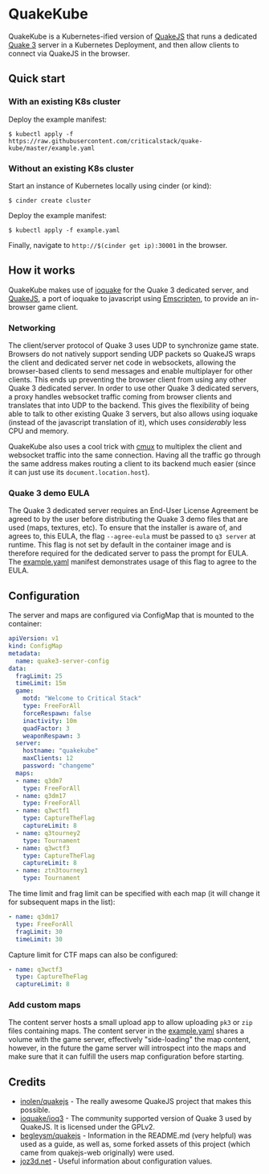 # QuakeKube

QuakeKube is a Kubernetes-ified version of [QuakeJS](https://github.com/inolen/quakejs) that runs a dedicated [Quake 3](https://en.wikipedia.org/wiki/Quake_III_Arena) server in a Kubernetes Deployment, and then allow clients to connect via QuakeJS in the browser.

## Quick start

### With an existing K8s cluster

Deploy the example manifest:

```shell
$ kubectl apply -f https://raw.githubusercontent.com/criticalstack/quake-kube/master/example.yaml
```


### Without an existing K8s cluster

Start an instance of Kubernetes locally using cinder (or kind):

```shell
$ cinder create cluster
```

Deploy the example manifest:

```shell
$ kubectl apply -f example.yaml
```

Finally, navigate to `http://$(cinder get ip):30001` in the browser.

## How it works

QuakeKube makes use of [ioquake](https://www.ioquake.org) for the Quake 3 dedicated server, and [QuakeJS](https://github.com/inolen/quakejs), a port of ioquake to javascript using [Emscripten](http://github.com/kripken/emscripten), to provide an in-browser game client.

### Networking

The client/server protocol of Quake 3 uses UDP to synchronize game state. Browsers do not natively support sending UDP packets so QuakeJS wraps the client and dedicated server net code in websockets, allowing the browser-based clients to send messages and enable multiplayer for other clients. This ends up preventing the browser client from using any other Quake 3 dedicated server. In order to use other Quake 3 dedicated servers, a proxy handles websocket traffic coming from browser clients and translates that into UDP to the backend. This gives the flexibility of being able to talk to other existing Quake 3 servers, but also allows using ioquake (instead of the javascript translation of it), which uses *considerably* less CPU and memory.

QuakeKube also uses a cool trick with [cmux](https://github.com/cockroachdb/cmux) to multiplex the client and websocket traffic into the same connection. Having all the traffic go through the same address makes routing a client to its backend much easier (since it can just use its `document.location.host`).

### Quake 3 demo EULA

The Quake 3 dedicated server requires an End-User License Agreement be agreed to by the user before distributing the Quake 3 demo files that are used (maps, textures, etc). To ensure that the installer is aware of, and agrees to, this EULA, the flag `--agree-eula` must be passed to `q3 server` at runtime. This flag is not set by default in the container image and is therefore required for the dedicated server to pass the prompt for EULA. The [example.yaml](example.yaml) manifest demonstrates usage of this flag to agree to the EULA.

## Configuration

The server and maps are configured via ConfigMap that is mounted to the container:

```yaml
apiVersion: v1
kind: ConfigMap
metadata:
  name: quake3-server-config
data:
  fragLimit: 25
  timeLimit: 15m
  game:
    motd: "Welcome to Critical Stack"
    type: FreeForAll
    forceRespawn: false
    inactivity: 10m
    quadFactor: 3
    weaponRespawn: 3
  server:
    hostname: "quakekube"
    maxClients: 12
    password: "changeme"
  maps:
  - name: q3dm7
    type: FreeForAll
  - name: q3dm17
    type: FreeForAll
  - name: q3wctf1
    type: CaptureTheFlag
    captureLimit: 8
  - name: q3tourney2
    type: Tournament
  - name: q3wctf3
    type: CaptureTheFlag
    captureLimit: 8
  - name: ztn3tourney1
    type: Tournament
```

The time limit and frag limit can be specified with each map (it will change it for subsequent maps in the list):

```yaml
- name: q3dm17
  type: FreeForAll
  fragLimit: 30
  timeLimit: 30
```

Capture limit for CTF maps can also be configured:

```yaml
- name: q3wctf3
  type: CaptureTheFlag
  captureLimit: 8
```

### Add custom maps

The content server hosts a small upload app to allow uploading `pk3` or `zip` files containing maps. The content server in the [example.yaml](example.yaml) shares a volume with the game server, effectively "side-loading" the map content, however, in the future the game server will introspect into the maps and make sure that it can fulfill the users map configuration before starting.

## Credits

* [inolen/quakejs](https://github.com/inolen/quakejs) - The really awesome QuakeJS project that makes this possible.
* [ioquake/ioq3](https://github.com/ioquake/ioq3) - The community supported version of Quake 3 used by QuakeJS. It is licensed under the GPLv2.
* [begleysm/quakejs](https://github.com/begleysm/quakejs) - Information in the README.md (very helpful) was used as a guide, as well as, some forked assets of this project (which came from quakejs-web originally) were used.
* [joz3d.net](http://www.joz3d.net/html/q3console.html) - Useful information about configuration values.

